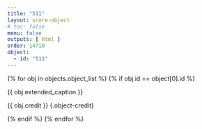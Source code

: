 ```yaml
---
title: "511"
layout: score-object
# toc: false
menu: false
outputs: [ html ]
order: 14710
object:
  - id: "511"
---
```


{% for obj in objects.object_list %}
{% if obj.id == object[0].id %}

{{ obj.extended_caption }}

{{ obj.credit }} {.object-credit}

{% endif %}
{% endfor %}
